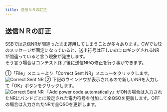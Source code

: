 ```yaml
---
title: 送信ＮＲの訂正
---
```


## 送信ＮＲの訂正
SSBでは送信NRが間違ったまま運用してしまうことが多々あります。CWでもf2のメッセージが固定になっていると、送出符号は正しいのにロギングされるNRが間違っていると言う現象が発生します。  
そう言う場合はコンテスト終了後に送信NRの修正を行う事ができます。  
  
①「File」メニューより「Correct Sent NR」メニューをクリックします。  
![Correct Sent NR](https://raw.githubusercontent.com/jr8ppg/zLog/images/correct_sent_nr_1.png)
② 下記のウインドウが表示されるので新しいNRを入力して「OK」ボタンをクリックします。  
![Correct Sent NR](https://raw.githubusercontent.com/jr8ppg/zLog/images/correct_sent_nr_2.png)
「Add power code automatically」がONの場合は入力されたNRにバンドごとに設定された電力符号を付加して全QSOを更新します。OFFの場合は入力されたNRで全QSOを更新します。
